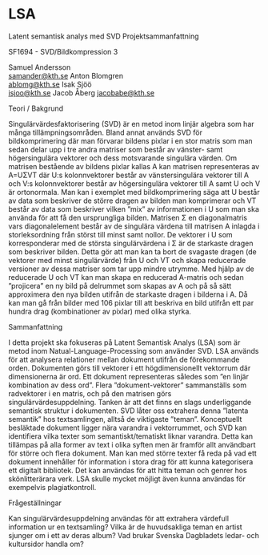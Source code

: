 # LSA
Latent semantisk analys med SVD
Projektsammanfattning 
 
SF1694 - SVD/Bildkompression 3 
 
Samuel Andersson  
samander@kth.se 
Anton Blomgren  
ablomg@kth.se 
Isak Sjöö  
isjoo@kth.se 
Jacob Åberg 
jacobabe@kth.se 
 
 
Teori / Bakgrund 

Singulärvärdesfaktorisering (SVD) är en metod inom linjär algebra som har många tillämpningsområden.
Bland annat används SVD för bildkomprimering där man förvarar bildens pixlar i en stor matris som man sedan delar upp i tre andra matriser som består av vänster- samt högersingulära vektorer och dess motsvarande singulära värden. 
Om matrisen bestående av bildens pixlar kallas A kan matrisen representeras av A=UΣVT där U:s kolonnvektorer består av vänstersingulära vektorer till A och V:s kolonnvektorer består av högersingulära vektorer till A samt U och V är ortonormala.
Man kan i exemplet med bildkomprimering säga att U består av data som beskriver de större dragen av bilden man komprimerar och VT består av data som beskriver vilken ”mix” av informationen i U som man ska använda för att få den ursprungliga bilden.
Matrisen Σ en diagonalmatris vars diagonalelement består av de singulära värdena till matrisen A inlagda i storleksordning från störst till minst samt nollor.
De vektorer i U som korresponderar med de största singulärvärdena i Σ är de starkaste dragen som beskriver bilden.
Detta gör att man kan ta bort de svagaste dragen (de vektorer med minst singulärvärde) från U och VT och skapa reducerade versioner av dessa matriser som tar upp mindre utrymme.
Med hjälp av de reducerade U och VT kan man skapa en reducerad A-matris och sedan ”projicera” en ny bild på delrummet som skapas av A och på så sätt approximera den nya bilden utifrån de starkaste dragen i bilderna i A.
Då kan man gå från bilder med 106 pixlar till att beskriva en bild utifrån ett par hundra drag (kombinationer av pixlar) med olika styrka.   
 
Sammanfattning

I detta projekt ska fokuseras på Latent Semantisk Analys (LSA) som är metod inom Natual-Language-Processing som använder SVD.
LSA används för att analysera relationer mellan dokument utifrån de förekommande orden.
Dokumenten görs till vektorer i ett högdimensionellt vektorrum där dimensionerna är ord. 
Ett dokument representeras således som ”en linjär kombination av dess ord”. 
Flera ”dokument-vektorer” sammanställs som radvektorer i en matris, och på den matrisen görs singulärvärdesuppdelning. 
Tanken är att det finns en slags underliggande semantisk struktur i dokumenten. SVD låter oss extrahera denna ”latenta semantik” hos textsamlingen, alltså de viktigaste ”teman”. 
Konceptuellt besläktade dokument ligger nära varandra i vektorrummet, och SVD kan identifiera vilka texter som semantiskt/tematiskt liknar varandra. 
Detta kan tillämpas på alla former av text i olika syften men är framför allt användbart för större och flera dokument. 
Man kan med större texter få reda på vad ett dokument innehåller för information i stora drag för att kunna kategorisera ett digitalt bibliotek. 
Det kan användas för att hitta teman och genrer hos skönlitterärara verk. LSA skulle mycket möjligt även kunna användas för exempelvis plagiatkontroll.  
 
Frågeställningar 

Kan singulärvärdesuppdelning användas för att extrahera värdefull information ur en textsamling? 
Vilka är de huvudsakliga teman en artist sjunger om i ett av deras album? 
Vad brukar Svenska Dagbladets ledar- och kultursidor handla om? 
